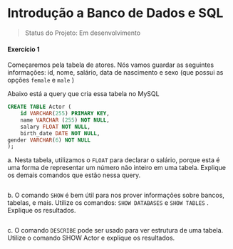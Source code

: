 # Introdução a Banco de Dados e SQL

> Status do Projeto: Em desenvolvimento

<h4>Exercício 1</h4>

Começaremos pela tabela de atores. Nós vamos guardar as seguintes informações: id, nome, salário, data de nascimento e sexo (que possui as opções `female` e `male` )

Abaixo está a query que cria essa tabela no MySQL

``` sql
CREATE TABLE Actor (
    id VARCHAR(255) PRIMARY KEY,
    name VARCHAR (255) NOT NULL,
    salary FLOAT NOT NULL,
    birth_date DATE NOT NULL,
gender VARCHAR(6) NOT NULL
);
```

a. Nesta tabela, utilizamos o `FLOAT` para declarar o salário, porque esta é uma forma de representar um número não inteiro em uma tabela. Explique os demais comandos que estão nessa query.

``` 
```

b. O comando `SHOW` é bem útil para nos prover informações sobre bancos, tabelas, e mais. Utilize os comandos: `SHOW DATABASES` e `SHOW TABLES` . Explique os resultados.

```

``` 
c. O comando `DESCRIBE` pode ser usado para ver estrutura de uma tabela. Utilize o comando SHOW Actor e explique os resultados.

```

```
